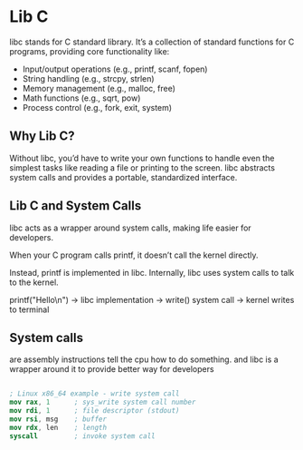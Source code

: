 # Lib C


libc stands for C standard library. It’s a collection of standard functions for C programs, providing core functionality like:


- Input/output operations (e.g., printf, scanf, fopen)
- String handling (e.g., strcpy, strlen)
- Memory management (e.g., malloc, free)
- Math functions (e.g., sqrt, pow)
- Process control (e.g., fork, exit, system)


## Why Lib C?

Without libc, you’d have to write your own functions to handle even the simplest tasks like reading a file or printing to the screen. libc abstracts system calls and provides a portable, standardized interface.


## Lib C and System Calls

libc acts as a wrapper around system calls, making life easier for developers.

When your C program calls printf, it doesn’t call the kernel directly.

Instead, printf is implemented in libc. Internally, libc uses system calls to talk to the kernel.

printf("Hello\n")  →  libc implementation  →  write() system call  →  kernel writes to terminal


## System calls

are assembly instructions tell the cpu how to do something. and libc is a wrapper around it to provide better way for developers

```nasm

; Linux x86_64 example - write system call
mov rax, 1      ; sys_write system call number
mov rdi, 1      ; file descriptor (stdout)
mov rsi, msg    ; buffer
mov rdx, len    ; length
syscall         ; invoke system call

```
